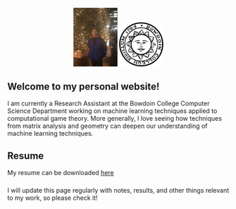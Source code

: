 <p align="center">
  <img src="/Images/IMG_2561.JPG" alt="Me" width="100"/>
  <img src="/Images/Formal_Seal_of_Bowdoin_College,_Brunswick,_ME,_USA.svg.png" alt="Logo" width="100"/>
</p>

## Welcome to my personal website!
I am currently a Research Assistant at the Bowdoin College Computer Science Department working on machine learning techniques applied to computational game theory. More generally, I love seeing how techniques from matrix analysis and geometry can deepen our understanding of machine learning techniques.

## Resume
My resume can be downloaded [here](Downloads/Resume.pdf)

###
I will update this page regularly with notes, results, and other things relevant to my work, so please check it!
